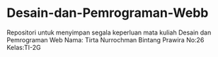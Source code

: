 # Desain-dan-Pemrograman-Webb
Repositori untuk menyimpan segala keperluan mata kuliah Desain dan Pemrograman Web
Nama: Tirta Nurrochman Bintang Prawira
No:26
Kelas:TI-2G

